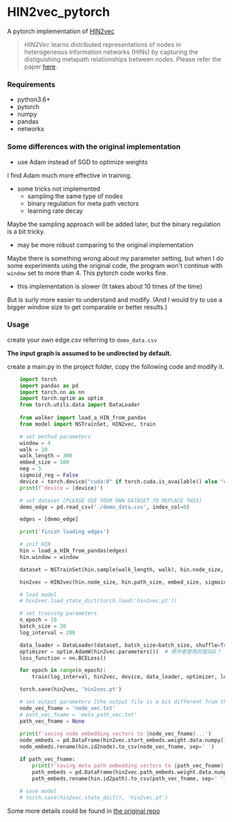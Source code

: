 # HIN2vec_pytorch
A pytorch implementation of [HIN2vec](https://github.com/csiesheep/hin2vec)


>*HIN2Vec* learns distributed representations of nodes in heterogeneous information networks (HINs) by capturing the distiguishing metapath relationships between nodes. 
Please refer the paper [here](https://dl.acm.org/citation.cfm?doid=3132847.3132953).

### Requirements
- python3.6+ 
- pytorch
- numpy
- pandas
- networkx

### Some differences with the original implementation

- use Adam instead of SGD to optimize weights

I find Adam much more effective in training.

- some tricks not implemented
  - sampling the same type of nodes
  - binary regulation for meta path vectors
  - learning rate decay

Maybe the sampling approach will be added later, but the binary regulation is a bit tricky.

- may be more robust comparing to the original implementation

Maybe there is something wrong about my parameter setting, but when I do some experiments using the original code,
the program won't continue with `window` set to more than 4. This pytorch code works fine.

- this implementation is slower (It takes about 10 times of the time)

But is surly more easier to understand and modify. (And I would try to use a bigger window size to get comparable or 
better results.)

### Usage
create your own edge.csv referring to `demo_data.csv`

**The input graph is assumed to be undirected by default.**

create a main.py in the project folder, copy the following code and modify it.

```python
    import torch
    import pandas as pd
    import torch.nn as nn
    import torch.optim as optim
    from torch.utils.data import DataLoader
    
    from walker import load_a_HIN_from_pandas
    from model import NSTrainSet, HIN2vec, train

    # set method parameters
    window = 4
    walk = 10
    walk_length = 300
    embed_size = 100
    neg = 5
    sigmoid_reg = False
    device = torch.device("cuda:0" if torch.cuda.is_available() else "cpu")
    print(f'device = {device}')

    # set dataset [PLEASE USE YOUR OWN DATASET TO REPLACE THIS]
    demo_edge = pd.read_csv('./demo_data.csv', index_col=0)

    edges = [demo_edge]

    print('finish loading edges')

    # init HIN
    hin = load_a_HIN_from_pandas(edges)
    hin.window = window

    dataset = NSTrainSet(hin.sample(walk_length, walk), hin.node_size, neg=neg)

    hin2vec = HIN2vec(hin.node_size, hin.path_size, embed_size, sigmoid_reg)

    # load model
    # hin2vec.load_state_dict(torch.load('hin2vec.pt'))

    # set training parameters
    n_epoch = 10
    batch_size = 20
    log_interval = 200

    data_loader = DataLoader(dataset, batch_size=batch_size, shuffle=True)
    optimizer = optim.AdamW(hin2vec.parameters())  # 原作者使用的是SGD？ 这里使用AdamW
    loss_function = nn.BCELoss()

    for epoch in range(n_epoch):
        train(log_interval, hin2vec, device, data_loader, optimizer, loss_function, epoch)

    torch.save(hin2vec, 'hin2vec.pt')

    # set output parameters [the output file is a bit different from the original code.]
    node_vec_fname = 'node_vec.txt'
    # path_vec_fname = 'meta_path_vec.txt'
    path_vec_fname = None
    
    print(f'saving node embedding vectors to {node_vec_fname}...')
    node_embeds = pd.DataFrame(hin2vec.start_embeds.weight.data.numpy())
    node_embeds.rename(hin.id2node).to_csv(node_vec_fname, sep=' ')

    if path_vec_fname:
        print(f'saving meta path embedding vectors to {path_vec_fname}...')
        path_embeds = pd.DataFrame(hin2vec.path_embeds.weight.data.numpy())
        path_embeds.rename(hin.id2path).to_csv(path_vec_fname, sep=' ')
       
    # save model
    # torch.save(hin2vec.state_dict(), 'hin2vec.pt')
```

Some more details could be found in [the original repo](https://github.com/csiesheep/hin2vec)
